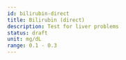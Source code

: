 ```yaml
---
id: bilirubin-direct
title: Bilirubin (direct)
description: Test for liver problems
status: draft
unit: mg/dL
range: 0.1 - 0.3
---
```

